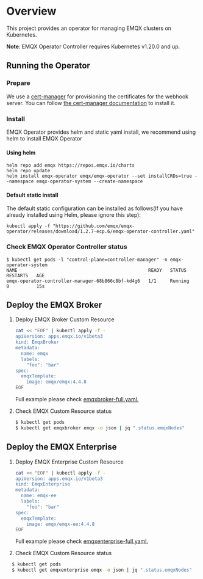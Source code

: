 # Overview

This project provides an operator for managing EMQX clusters on Kubernetes.

**Note**: EMQX Operator Controller requires Kubernetes v1.20.0 and up.

## Running the Operator

### Prepare

We use a [cert-manager](https://github.com/jetstack/cert-manager) for provisioning the certificates for the webhook server. You can follow [the cert-manager documentation](https://cert-manager.io/docs/installation/) to install it.

### Install

EMQX Operator provides helm and static yaml install, we recommend using helm to install EMQX Operator

#### Using helm

 ```shell
 helm repo add emqx https://repos.emqx.io/charts
 helm repo update
 helm install emqx-operator emqx/emqx-operator --set installCRDs=true --namespace emqx-operator-system --create-namespace
 ```

#### Default static install

The default static configuration can be installed as follows(If you have already installed using Helm, please ignore this step):

```shell
kubectl apply -f "https://github.com/emqx/emqx-operator/releases/download/1.2.7-ecp.6/emqx-operator-controller.yaml"
```

### Check EMQX Operator Controller status

```shell
$ kubectl get pods -l "control-plane=controller-manager" -n emqx-operator-system
NAME                                                READY   STATUS    RESTARTS   AGE
emqx-operator-controller-manager-68b866c8bf-kd4g6   1/1     Running   0          15s
```


## Deploy the EMQX Broker

1. Deploy EMQX Broker Custom Resource

   ```bash
   cat << "EOF" | kubectl apply -f -
   apiVersion: apps.emqx.io/v1beta3
   kind: EmqxBroker
   metadata:
     name: emqx
     labels:
       "foo": "bar"
   spec:
     emqxTemplate:
       image: emqx/emqx:4.4.8
   EOF
   ```
    Full example please check [emqxbroker-full.yaml.](https://github.com/emqx/emqx-operator/blob/2.0.0/config/samples/emqx/v1beta3/emqxbroker-full.yaml)

2. Check EMQX Custom Resource status

   ```bash
   $ kubectl get pods
   $ kubectl get emqxbroker emqx -o json | jq ".status.emqxNodes"
   ```


## Deploy the EMQX Enterprise

1. Deploy EMQX Enterprise Custom Resource  

   ```bash
   cat << "EOF" | kubectl apply -f -
   apiVersion: apps.emqx.io/v1beta3
   kind: EmqxEnterprise
   metadata:
     name: emqx-ee
     labels:
       "foo": "bar"
   spec:
     emqxTemplate:
       image: emqx/emqx-ee:4.4.8
   EOF
   ```
    Full example please check [emqxenterprise-full.yaml.](https://github.com/emqx/emqx-operator/blob/2.0.0/config/samples/emqx/v1beta3/emqxenterprise-full.yaml)

2. Check EMQX Custom Resource status

  ```bash  
    $ kubectl get pods
    $ kubectl get emqxenterprise emqx -o json | jq ".status.emqxNodes"
  ```